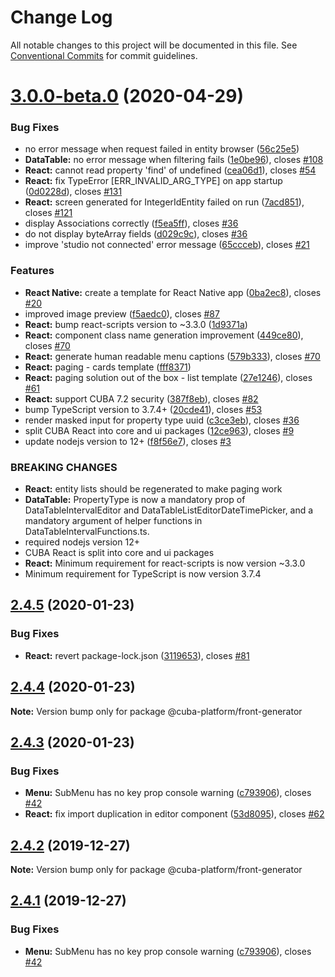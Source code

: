 # Change Log

All notable changes to this project will be documented in this file.
See [Conventional Commits](https://conventionalcommits.org) for commit guidelines.

# [3.0.0-beta.0](https://github.com/cuba-platform/frontend/tree/master/packages/front-generator/compare/@cuba-platform/front-generator@3.0.0-alpha.2...@cuba-platform/front-generator@3.0.0-beta.0) (2020-04-29)

### Bug Fixes

* no error message when request failed in entity browser ([56c25e5](https://github.com/cuba-platform/frontend/tree/master/packages/front-generator/commit/56c25e59554e131b98ece8bfd7c9997a2a6c77a4))
* **DataTable:** no error message when filtering fails ([1e0be96](https://github.com/cuba-platform/frontend/tree/master/packages/front-generator/commit/1e0be9692362cf01d904e2cb12045146ea088a6d)), closes [#108](https://github.com/cuba-platform/frontend/tree/master/packages/front-generator/issues/108)
* **React:** cannot read property 'find' of undefined ([cea06d1](https://github.com/cuba-platform/frontend/tree/master/packages/front-generator/commit/cea06d1466aa15f972753fee4b417818274118a5)), closes [#54](https://github.com/cuba-platform/frontend/tree/master/packages/front-generator/issues/54)
* **React:** fix TypeError [ERR_INVALID_ARG_TYPE] on app startup ([0d0228d](https://github.com/cuba-platform/frontend/tree/master/packages/front-generator/commit/0d0228da91655ce7f99c1b801e85085eb252162b)), closes [#131](https://github.com/cuba-platform/frontend/tree/master/packages/front-generator/issues/131)
* **React:** screen generated for IntegerIdEntity failed on run ([7acd851](https://github.com/cuba-platform/frontend/tree/master/packages/front-generator/commit/7acd851e9c6138b6365fb031987b3cc9fd24f9e6)), closes [#121](https://github.com/cuba-platform/frontend/tree/master/packages/front-generator/issues/121)
* display Associations correctly ([f5ea5ff](https://github.com/cuba-platform/frontend/tree/master/packages/front-generator/commit/f5ea5ff1eac38a83e24c1c3fbcfe87a5e2752e7f)), closes [#36](https://github.com/cuba-platform/frontend/tree/master/packages/front-generator/issues/36)
* do not display byteArray fields ([d029c9c](https://github.com/cuba-platform/frontend/tree/master/packages/front-generator/commit/d029c9c6aa67f221b302a119353b97a337696386)), closes [#36](https://github.com/cuba-platform/frontend/tree/master/packages/front-generator/issues/36)
* improve 'studio not connected' error message ([65ccceb](https://github.com/cuba-platform/frontend/tree/master/packages/front-generator/commit/65ccceb104b072694164965c7b3ce451a6bd7dcc)), closes [#21](https://github.com/cuba-platform/frontend/tree/master/packages/front-generator/issues/21)

### Features

* **React Native:** create a template for React Native app ([0ba2ec8](https://github.com/cuba-platform/frontend/tree/master/packages/front-generator/commit/0ba2ec89a3f4503a3c8ed8553435bc53b066c091)), closes [#20](https://github.com/cuba-platform/frontend/tree/master/packages/front-generator/issues/20)
* improved image preview ([f5aedc0](https://github.com/cuba-platform/frontend/tree/master/packages/front-generator/commit/f5aedc00a99a4143c6fccfe56c3dfef50b2ec53f)), closes [#87](https://github.com/cuba-platform/frontend/tree/master/packages/front-generator/issues/87)
* **React:** bump react-scripts version to ~3.3.0 ([1d9371a](https://github.com/cuba-platform/frontend/tree/master/packages/front-generator/commit/1d9371ac0e190d6aeaaaf250472bfd3ec81ceaf6))
* **React:** component class name generation improvement ([449ce80](https://github.com/cuba-platform/frontend/tree/master/packages/front-generator/commit/449ce80d11bcf5986874bc8b1ac38b77e3ef2548)), closes [#70](https://github.com/cuba-platform/frontend/tree/master/packages/front-generator/issues/70)
* **React:** generate human readable menu captions ([579b333](https://github.com/cuba-platform/frontend/tree/master/packages/front-generator/commit/579b333870bc045c45a2712ce9985f571f06ca07)), closes [#70](https://github.com/cuba-platform/frontend/tree/master/packages/front-generator/issues/70)
* **React:** paging - cards template ([fff8371](https://github.com/cuba-platform/frontend/tree/master/packages/front-generator/commit/fff8371ed5d6a4eb88b25e7a888529eba46fa18b))
* **React:** paging solution out of the box - list template ([27e1246](https://github.com/cuba-platform/frontend/tree/master/packages/front-generator/commit/27e124693bb7264f1259378c06b228bddb510d0f)), closes [#61](https://github.com/cuba-platform/frontend/tree/master/packages/front-generator/issues/61)
* **React:** support CUBA 7.2 security ([387f8eb](https://github.com/cuba-platform/frontend/tree/master/packages/front-generator/commit/387f8eb1eedfb3c52bad56c7330b1e3612cd6897)), closes [#82](https://github.com/cuba-platform/frontend/tree/master/packages/front-generator/issues/82)
* bump TypeScript version to 3.7.4+ ([20cde41](https://github.com/cuba-platform/frontend/tree/master/packages/front-generator/commit/20cde41a378addbf09dd4ddf1077fc481bd75a43)), closes [#53](https://github.com/cuba-platform/frontend/tree/master/packages/front-generator/issues/53)
* render masked input for property type uuid ([c3ce3eb](https://github.com/cuba-platform/frontend/tree/master/packages/front-generator/commit/c3ce3ebee70d941efc011aa4412f3d0c231690d0)), closes [#36](https://github.com/cuba-platform/frontend/tree/master/packages/front-generator/issues/36)
* split CUBA React into core and ui packages ([12ce963](https://github.com/cuba-platform/frontend/tree/master/packages/front-generator/commit/12ce963d3c54660732e1b933d5c68adf6b239cbd)), closes [#9](https://github.com/cuba-platform/frontend/tree/master/packages/front-generator/issues/9)
* update nodejs version to 12+ ([f8f56e7](https://github.com/cuba-platform/frontend/tree/master/packages/front-generator/commit/f8f56e76f679bd6ddeeb0a96842c3be6d7acb0f2)), closes [#3](https://github.com/cuba-platform/frontend/tree/master/packages/front-generator/issues/3)


### BREAKING CHANGES

* **React:** entity lists  should be regenerated to make paging work
* **DataTable:** PropertyType is now a mandatory prop of DataTableIntervalEditor and
DataTableListEditorDateTimePicker, and a mandatory argument of helper functions
in DataTableIntervalFunctions.ts.
* required nodejs version 12+
* CUBA React is split into core and ui packages
* **React:** Minimum requirement for react-scripts is now version ~3.3.0
* Minimum requirement for TypeScript is now version 3.7.4


## [2.4.5](https://github.com/cuba-platform/frontend/tree/master/packages/front-generator/compare/@cuba-platform/front-generator@2.4.4...@cuba-platform/front-generator@2.4.5) (2020-01-23)


### Bug Fixes

* **React:** revert package-lock.json ([3119653](https://github.com/cuba-platform/frontend/tree/master/packages/front-generator/commit/3119653d10a5cfb743fd3e7a2787873a4e6c894d)), closes [#81](https://github.com/cuba-platform/frontend/tree/master/packages/front-generator/issues/81)





## [2.4.4](https://github.com/cuba-platform/frontend/tree/master/packages/front-generator/compare/@cuba-platform/front-generator@2.4.3...@cuba-platform/front-generator@2.4.4) (2020-01-23)

**Note:** Version bump only for package @cuba-platform/front-generator





## [2.4.3](https://github.com/cuba-platform/frontend/tree/master/packages/front-generator/compare/@cuba-platform/front-generator@2.4.0...@cuba-platform/front-generator@2.4.3) (2020-01-23)


### Bug Fixes

* **Menu:** SubMenu has no key prop console warning ([c793906](https://github.com/cuba-platform/frontend/tree/master/packages/front-generator/commit/c7939064cdca2f49e3fe3dc0316c533b3367f729)), closes [#42](https://github.com/cuba-platform/frontend/tree/master/packages/front-generator/issues/42)
* **React:** fix import duplication in editor component ([53d8095](https://github.com/cuba-platform/frontend/tree/master/packages/front-generator/commit/53d809597a3f924ed40e74b70f344070de73e9a6)), closes [#62](https://github.com/cuba-platform/frontend/tree/master/packages/front-generator/issues/62)


## [2.4.2](https://github.com/cuba-platform/frontend/tree/master/packages/front-generator/compare/@cuba-platform/front-generator@2.4.1...@cuba-platform/front-generator@2.4.2) (2019-12-27)

**Note:** Version bump only for package @cuba-platform/front-generator





## [2.4.1](https://github.com/cuba-platform/frontend/tree/master/packages/front-generator/compare/@cuba-platform/front-generator@2.4.0...@cuba-platform/front-generator@2.4.1) (2019-12-27)


### Bug Fixes

* **Menu:** SubMenu has no key prop console warning ([c793906](https://github.com/cuba-platform/frontend/tree/master/packages/front-generator/commit/c7939064cdca2f49e3fe3dc0316c533b3367f729)), closes [#42](https://github.com/cuba-platform/frontend/tree/master/packages/front-generator/issues/42)
